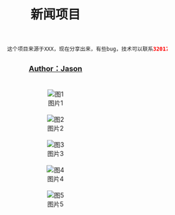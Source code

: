 # <div class="text" align=center background=#005430>新闻项目</div><br>
```java
                    这个项目来源于XXX，现在分享出来，有些bug，技术可以联系320175912@qq.com
```
### <div align=center>[Author：Jason](http://my.csdn.net/jason_fish "作者：袁科")</div><br>
<!--<div align=center>
<image border=0 alt="图一" src="https://github.com/jsonhui/images/blob/master/n1.png"></image>
<image border=0 alt="图一" src="https://github.com/jsonhui/images/blob/master/n1.png"></image>
<image border=0 alt="图一" src="https://github.com/jsonhui/images/blob/master/n1.png"></image>
<image border=0 alt="图一" src="https://github.com/jsonhui/images/blob/master/n1.png"></image>
<image border=0 alt="图一" src="https://github.com/jsonhui/images/blob/master/n1.png"></image>
</div>
-->
<div align=center>
<image border-style:solid; border-width:1px; border-color:#000 alt="图1" src="https://github.com/jsonhui/images/blob/master/n1.png"/>
</div>
<div class="text" align=center>图片1</div><br>
<div align=center>
<image border-style:solid; border-width:1px; border-color:#000 alt="图2" src="https://github.com/jsonhui/images/blob/master/n2.png"/>
<div class="text" align=center>图片2</div><br>
<div align=center>
<image border-style:solid; border-width:1px; border-color:#000 alt="图3" src="https://github.com/jsonhui/images/blob/master/n3.png"/>
</div>
<div class="text" align=center>图片3</div><br>
<div align=center>
<image  border:1 border-color:#000 alt="图4" src="https://github.com/jsonhui/images/blob/master/n4.png"/>
</div>
<div class="text" align=center>图片4</div><br>
<div align=center>
<image border-style:solid; border-width:1px; border-color:#000 alt="图5" src="https://github.com/jsonhui/images/blob/master/n5.png"/>
</div>
<div class="text" align=center>图片5</div><br>
<!--
![image](https://github.com/jsonhui/images/blob/master/n1.png)<br>
###图片2<br>
![image](https://github.com/jsonhui/images/blob/master/n2.png)<br>
###图片3<br>
![image](https://github.com/jsonhui/images/blob/master/n3.png)<br>
###图片4<br>
![image](https://github.com/jsonhui/images/blob/master/n4.png)<br>
###图片5<br>
![image](https://github.com/jsonhui/images/blob/master/n5.png)<br>
-->
